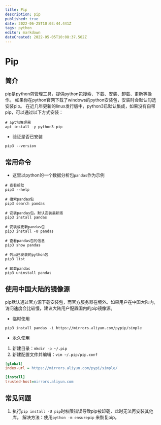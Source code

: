 ```yaml
---
title: Pip
description: pip
published: true
date: 2022-06-25T10:03:44.441Z
tags: python
editor: markdown
dateCreated: 2022-05-05T10:08:37.502Z
---
```


# Pip

## 简介

pip是python包管理工具，提供python包搜索、下载、安装、卸载、更新等操作。
如果你在python官网下载了windows的python安装包，安装时会默认勾选安装pip。
在近几年更新的linux发行版中，python3已默认集成，如果没有自带pip，可以通过以下方式安装：

```shell
# apt包管理器
apt install -y python3-pip
```

- 验证是否已安装

```shell
pip3 --version
```

## 常用命令

- 这里以python的一个数据分析包`pandas`作为示例

```shell
# 查看帮助
pip3 --help

# 搜索pandas包
pip3 search pandas

# 安装pandas包。默认安装最新版
pip3 install pandas

# 安装或更新pandas包
pip3 install -U pandas

# 查看pandas包的信息
pip3 show pandas

# 列出已安装的python包
pip3 list

# 卸载pandas
pip3 uninstall pandas
```

## 使用中国大陆的镜像源

pip默认通过官方源下载安装包，而官方服务器在境外。如果用户在中国大陆内，访问速度会比较慢，建议大陆用户配置国内的pip镜像源。

- 临时使用

```shell
pip3 install pandas -i https://mirrors.aliyun.com/pypip/simple
```

- 永久使用

1. 新建目录：`mkdir -p ~/.pip`
2. 新建配置文件并编辑：`vim ~/.pip/pip.conf`

```ini
[global]
index-url = https://mirrors.aliyun.com/pypi/simple/

[install]
trusted-host=mirrors.aliyun.com
```

## 常见问题
1. 执行`pip install -U pip`时权限错误导致pip被卸载，此时无法再安装其他库。
解决方法：使用`python -m ensurepip` 来恢复pip。

